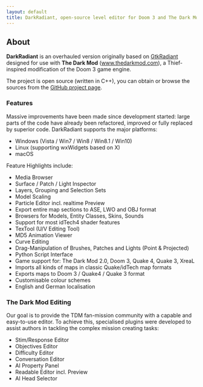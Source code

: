 ```yaml
---
layout: default
title: DarkRadiant, open-source level editor for Doom 3 and The Dark Mod
---
```

<div class="section">
  <h2>About</h2>
  <p><strong>DarkRadiant</strong> is an overhauled version originally based on <a href="http://icculus.org/gtkradiant/">GtkRadiant</a> designed  for use with <strong>The Dark Mod</strong> (<a href="http://www.thedarkmod.com">www.thedarkmod.com</a>), a  Thief-inspired modification of the Doom 3 game engine.</p>
  <p>The project is open source (written in C++), you can obtain or browse the sources from the <a href="https://github.com/codereader/DarkRadiant" target="_parent">GitHub project page</a>.</p>
  <h3>Features</h3>
  <p>Massive improvements have been made since development started: large parts of the code have already been refactored, improved or fully replaced by superior code. DarkRadiant supports the major platforms:
  <ul>
    <li>Windows (Vista / Win7 / Win8 / Win8.1 / Win10)</li>
    <li>Linux (supporting wxWidgets based on X)</li>
    <li>macOS</li>
  </ul>
  <p>Feature Highlights include:</p>
  <ul>
    <li>Media Browser</li>
    <li>Surface / Patch / Light Inspector</li>
    <li>Layers, Grouping and Selection Sets</li>
    <li>Model Scaling</li>
    <li>Particle Editor incl. realtime Preview</li>
    <li>Export entire map sections to ASE, LWO and OBJ format</li>
    <li>Browsers for Models, Entity Classes, Skins, Sounds</li>
    <li>Support for most idTech4 shader features</li>
    <li>TexTool (U/V Editing Tool)</li>
    <li>MD5 Animation Viewer</li>
    <li>Curve Editing</li>
    <li>Drag-Manipulation of Brushes, Patches and Lights (Point &amp; Projected)</li>
    <li>Python Script Interface</li>
    <li>Game support for: The Dark Mod 2.0, Doom 3, Quake 4, Quake 3, XreaL</li>
    <li>Imports all kinds of maps in classic Quake/idTech map formats</li>
    <li>Exports maps to  Doom 3 / Quake4 / Quake 3 format</li>
    <li>Customisable colour schemes</li>
    <li>English and German localisation</li>
  </ul>
   </p>
  <h3>The Dark Mod Editing</h3>
  <p>Our goal is to provide the TDM fan-mission community with a capable and easy-to-use editor. To achieve this, specialised plugins were developed to assist authors in tackling the complex mission creating tasks:
  <ul>
    <li>Stim/Response Editor</li>
    <li>Objectives Editor</li>
    <li>Difficulty Editor</li>
    <li>Conversation Editor</li>
    <li>AI Property Panel</li>
    <li>Readable Editor incl. Preview</li>
    <li>AI Head Selector</li>
  </ul>
  </p>
</div>